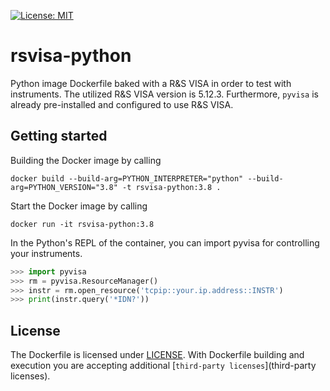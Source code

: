 [![License: MIT](https://img.shields.io/badge/License-MIT-yellow.svg)](LICENSE)

# rsvisa-python

Python image Dockerfile baked with a R&amp;S VISA in order to test with instruments. The utilized R&S VISA version is 5.12.3. Furthermore, `pyvisa` is already pre-installed and configured to use R&S VISA.

## Getting started

Building the Docker image by calling

```shell
docker build --build-arg=PYTHON_INTERPRETER="python" --build-arg=PYTHON_VERSION="3.8" -t rsvisa-python:3.8 .
```

Start the Docker image by calling

```shell
docker run -it rsvisa-python:3.8
```

In the Python's REPL of the container, you can import pyvisa for controlling your instruments.

```Python
>>> import pyvisa
>>> rm = pyvisa.ResourceManager()
>>> instr = rm.open_resource('tcpip::your.ip.address::INSTR')
>>> print(instr.query('*IDN?'))
```

## License

The Dockerfile is licensed under [LICENSE](LICENSE). With Dockerfile building and execution you are accepting additional [`third-party licenses`](third-party licenses).